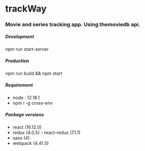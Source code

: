 # trackWay

###  Movie and series tracking app. Using themoviedb api.

##### Devolopment
npm run start-server

##### Production
npm run build && npm start


##### Requirement
- node : 12.18.1
- npm i -g cross-env

##### Package versions
- react (16.12.0)
- redux (4.0.5) - react-redux (7.1.1)
- sass (4)
- webpack (4.41.5)
